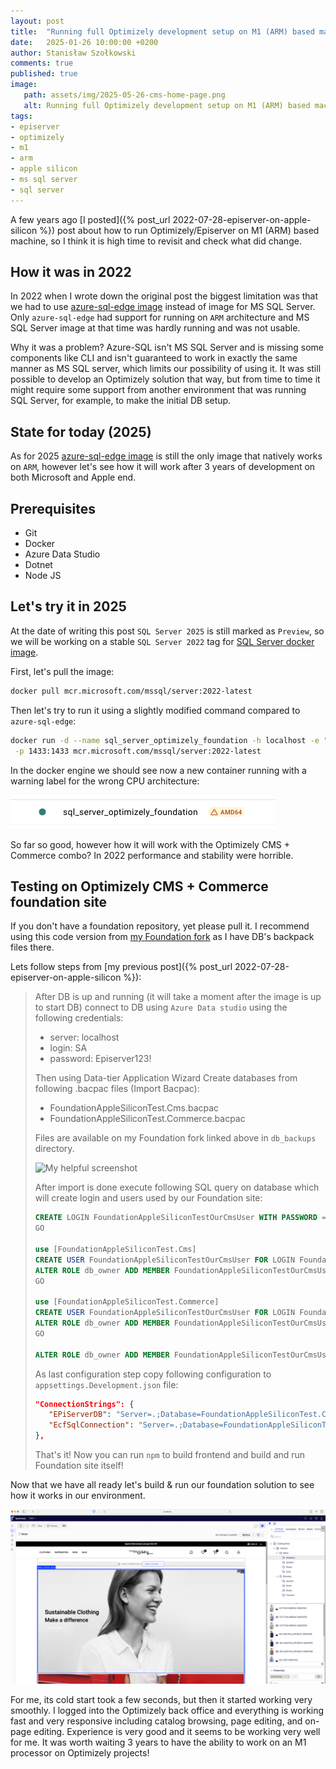 ```yaml
---
layout: post
title:  "Running full Optimizely development setup on M1 (ARM) based machine"
date:   2025-01-26 10:00:00 +0200
author: Stanisław Szołkowski
comments: true
published: true
image:
   path: assets/img/2025-05-26-cms-home-page.png
   alt: Running full Optimizely development setup on M1 (ARM) based machine"
tags:
- episerver
- optimizely
- m1
- arm
- apple silicon
- ms sql server
- sql server
---
```


A few years ago [I posted]({% post_url 2022-07-28-episerver-on-apple-silicon %}) post about how to run Optimizely/Episerver on M1 (ARM) based machine, so I think it is high time to revisit and check what did change.

## How it was in 2022

In 2022 when I wrote down the original post the biggest limitation was that we had to use [azure-sql-edge image](https://hub.docker.com/r/microsoft/azure-sql-edge) instead of image for MS SQL Server. Only `azure-sql-edge` had support for running on `ARM` architecture and MS SQL Server image at that time was hardly running and was not usable.

Why it was a problem? Azure-SQL isn't MS SQL Server and is missing some components like CLI and isn't guaranteed to work in exactly the same manner as MS SQL server, which limits our possibility of using it. It was still possible to develop an Optimizely solution that way, but from time to time it might require some support from another environment that was running SQL Server, for example, to make the initial DB setup.

## State for today (2025)

As for 2025 [azure-sql-edge image](https://hub.docker.com/r/microsoft/azure-sql-edge) is still the only image that natively works on `ARM`, however let's see how it will work after 3 years of development on both Microsoft and Apple end.

## Prerequisites

- Git
- Docker
- Azure Data Studio
- Dotnet
- Node JS

## Let's try it in 2025

At the date of writing this post `SQL Server 2025` is still marked as `Preview`, so we will be working on a stable `SQL Server 2022` tag for [SQL Server docker image](https://mcr.microsoft.com/en-us/artifact/mar/mssql/server/about).

First, let's pull the image:

```bash
docker pull mcr.microsoft.com/mssql/server:2022-latest
```

Then let's try to run it using a slightly modified command compared to `azure-sql-edge`:

```bash
docker run -d --name sql_server_optimizely_foundation -h localhost -e "ACCEPT_EULA=Y" -e "MSSQL_SA_PASSWORD=Episerver123!" \
 -p 1433:1433 mcr.microsoft.com/mssql/server:2022-latest
```

In the docker engine we should see now a new container running with a warning label for the wrong CPU architecture:

![Docker Container Warning Message](/assets/img/2025-05-26-docker-container-warning-message.png)

So far so good, however how it will work with the Optimizely CMS + Commerce combo? In 2022 performance and stability were horrible.

## Testing on Optimizely CMS + Commerce foundation site

If you don't have a foundation repository, yet please pull it.  I recommend using this code version from [my Foundation fork](https://github.com/szolkowski/Foundation/tree/e436ac689be335f8ce506cc22d349371de72aba9) as I have DB's backpack files there.

Lets follow steps from [my previous post]({% post_url 2022-07-28-episerver-on-apple-silicon %}):

> After DB is up and running (it will take a moment after the image is up to start DB) connect to DB using `Azure Data studio` using the following credentials:
>
> - server: localhost
> - login: SA
> - password: Episerver123!
>
> Then using Data-tier Application Wizard Create databases from following .bacpac files (Import Bacpac):
>
> - FoundationAppleSiliconTest.Cms.bacpac
> - FoundationAppleSiliconTest.Commerce.bacpac
>
> Files are available on my Foundation fork linked above in `db_backups` directory.
>
> ![My helpful screenshot](/assets/img/2022-07-28-episerver-on-apple-silicon-db-import-1.png)
>
> After import is done execute following SQL query on database which will create login and users used by our Foundation site:
>
> ```sql
> CREATE LOGIN FoundationAppleSiliconTestOurCmsUser WITH PASSWORD = 'bNaK31CgBWPBT6SMF4Eu!&ZGN';
> GO
>
> use [FoundationAppleSiliconTest.Cms]
> CREATE USER FoundationAppleSiliconTestOurCmsUser FOR LOGIN FoundationAppleSiliconTestOurCmsUser;  
> ALTER ROLE db_owner ADD MEMBER FoundationAppleSiliconTestOurCmsUser
> GO
>
> use [FoundationAppleSiliconTest.Commerce]
> CREATE USER FoundationAppleSiliconTestOurCmsUser FOR LOGIN FoundationAppleSiliconTestOurCmsUser;  
> ALTER ROLE db_owner ADD MEMBER FoundationAppleSiliconTestOurCmsUser
> GO
>
> ALTER ROLE db_owner ADD MEMBER FoundationAppleSiliconTestOurCmsUser
> ```
>
> As last configuration step copy following configuration to `appsettings.Development.json` file:
>
> ```json
> "ConnectionStrings": {
>    "EPiServerDB": "Server=.;Database=FoundationAppleSiliconTest.Cms;User Id=FoundationAppleSiliconTestOurCmsUser;Password=bNaK31CgBWPBT6SMF4Eu!&ZGN;TrustServerCertificate=True",
>    "EcfSqlConnection": "Server=.;Database=FoundationAppleSiliconTest.Commerce;User Id=FoundationAppleSiliconTestOurCmsUser;Password=bNaK31CgBWPBT6SMF4Eu!&ZGN;TrustServerCertificate=True"
> },
>```
>
> That's it! Now you can run `npm` to build frontend and build and run Foundation site itself!

Now that we have all ready let's build & run our foundation solution to see how it works in our environment.

![CMS Home Page](/assets/img/2025-05-26-cms-home-page.png)

For me, its cold start took a few seconds, but then it started working very smoothly. I logged into the Optimizely back office and everything is working fast and very responsive including catalog browsing, page editing, and on-page editing. Experience is very good and it seems to be working very well for me. It was worth waiting 3 years to have the ability to work on an M1 processor on Optimizely projects!

